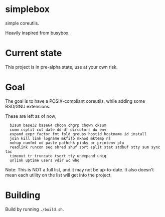 # simplebox
simple coreutils.

Heavily inspired from busybox.

# Current state
This project is in pre-alpha state, use at your own risk.

# Goal
The goal is to have a POSIX-compliant coreutils, while adding some BSD/GNU extensions.

These are left as of now;

```
  b2sum base32 base64 chcon chgrp chown cksum
  comm csplit cut date dd df dircolors du env
  expand expr factor fmt fold groups hostid hostname id install
  join kill link logname mkfifo mknod mktemp nl
  nohup numfmt od paste pathchk pinky pr printenv ptx 
  readlink runcon seq shred shuf sort split stat stdbuf stty sum sync tac 
  timeout tr truncate tsort tty unexpand uniq
  unlink uptime users vdir wc who
```

Note: This is NOT a full list, and it may not be up-to-date. It also doesn't mean each utility on the list will get into the project.

# Building
Build by running `./build.sh`.
